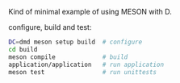 Kind of minimal example of using MESON with D.

configure, build and test:
```sh
DC=dmd meson setup build  # configure
cd build
meson compile             # build
application/application   # run application
meson test                # run unittests
```
